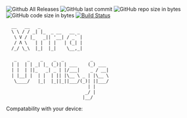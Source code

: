 ![Github All Releases](https://img.shields.io/github/downloads/FreezePhoenix/XtraUtils/total.svg)
![GitHub last commit](https://img.shields.io/github/last-commit/FreezePhoenix/XtraUtils.svg?branch=JavaScript)
![GitHub repo size in bytes](https://img.shields.io/github/repo-size/FreezePhoenix/XtraUtils.svg?branch=JavaScript)
![GitHub code size in bytes](https://img.shields.io/github/languages/code-size/FreezePhoenix/XtraUtils.svg?branch=JavaScript)
[![Build Status](https://travis-ci.org/FreezePhoenix/XtraUtils.svg?branch=JavaScript)](https://travis-ci.org/FreezePhoenix/XtraUtils?branch=master)

```html  
  __   __   _
  \ \ / / _| |_  _ __   __ _
   \ V / |_   _|| '__| / _` |
   / Λ \   | |  | |   | (_| |
  /_/ \_\  |_|  |_|    \__,_|
  
   _    _    _    _  _          _
  | |  | | _| |_ (_)| | ___    (_) ___ 
  | |  | ||_   _| _ | |/___|    _ / __|
  | |__| |  | |  | || |\__ \ _ | |\__ \
   \____/   |_|  |_||_||___/(_)| ||___/
                               | |
                              _/ |
                             |__/ 
```

<script src="https://cdn.jsdelivr.net/npm/vue/dist/vue.js"></script>
<script src="./scripts/tests.js"></script>
<script src="./scripts/XtraUtils.js"></script>
<script src="./scripts/Boolean.js"></script>
<script src="./scripts/SealedArray.js"></script>
<script src="./scripts/Vector.js"></script>
<script src="./scripts/Object.js"></script>
<script src="./scripts/Array.js"></script>
<script src="./scripts/Number.js"></script>
<script src="./scripts/Function.js"></script>
<script src="./scripts/String.js"></script>
<script src="./scripts/Testers.js"></script>
<span>Compatability with your device: <div style="width:100px;height:19px;display:inline-block;vertical-align:text-top;border-radius:2px" align="left" id="bar"><div :style="{'background-color':'green',width:`${successes/tests*100}%`,height:'100%',display:'inline-block'}"></div><div :style="{'background-color':'orange',width:`${warns/tests*100}%`,height:'100%',display:'inline-block'}"></div><div :style="{'background-color': 'red', 'width':`${fails/tests*100}%`,'height':'100%','display':'inline-block'}"></div></div></span>
<script>
  'use strict';
  let data = {
    fails: 0,
    warns: 0,
    warnings: [],
    successes: 0,
    errors: [],
    tests: tests.reduce((i,j)=>{return j.length+i-1}, 0)
  }
  new Vue({
    el: "#bar",
    data: data
  })
  !async function(){
    const wait = ms => new Promise((r, j)=>setTimeout(r, ms))
    await XtraUtils.activateAll();
    for(let i = 0; i < tests.length; i++) {
      let test = tests[i];
      for(let j = 1; j < test.length; j++) {
        try {
          let func = await Function(test[j]),
            res = await func();
          if(!res) {
           data.warns+=1
           await data.warnings.push([`Test: ${test[0]}:${j+1}`, res, test[j]])
          } else { 
            data.successes+=1; 
          }
        } catch (e) {
          await console.error(e)
          await data.errors.push([`Test: ${test[0]}:${j+1}`, e.stack]);
          data.fails+=1;
        };
      };
    }
  }();
</script>
